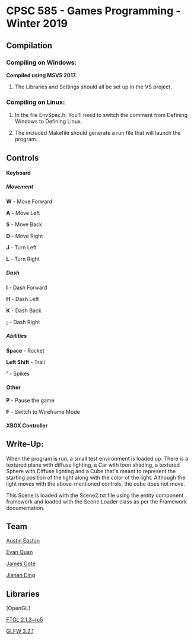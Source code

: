 # CPSC 585 - Games Programming - Winter 2019

## Compilation

### Compiling on Windows:

**Compiled using MSVS 2017.**

1. The Libraries and Settings should all be set up in the VS project.

### Compiling on Linux:

1. In the file EnvSpec.h: You'll need to switch the comment from Defining
   Windows to Defining Linux.

2. The included Makefile should generate a run file that will launch the
   program.

## Controls

#### Keyboard

##### Movement

**W** - Move Forward

**A** - Move Left

**S** - Move Back

**D** - Move Right

**J** - Turn Left

**L** - Turn Right

##### Dash

**I** - Dash Forward

**H** - Dash Left

**K** - Dash Back

**;** - Dash Right

##### Abilities

**Space** - Rocket

**Left Shift** - Trail

**'** - Spikes

#### Other

**P** - Pause the game

**F** - Switch to Wireframe Mode


#### XBOX Controller

## Write-Up:

When the program is run, a small test environment is loaded up. There is
a textured plane with diffuse lighting, a Car with toon shading, a textured
Sphere with Diffuse lighting and a Cube that's meant to represent the starting
position of the light along with the color of the light. Although the light
moves with the above-mentioned controls, the cube does not move.

This Scene is loaded with the Scene2.txt file using the entity component
framework and loaded with the Scene Loader class as per the Framework
documentation.

## Team

[Austin Easton](https://github.com/austinen)

[Evan Quan](https://github.com/EvanQuan)

[James Coté](https://github.com/jamescote)

[Jianan Ding](https://github.com/jiananding)

## Libraries

[OpenGL]

[FTGL 2.1.3~rc5](https://sourceforge.net/projects/ftgl/)

[GLFW 3.2.1](https://www.glfw.org/)
